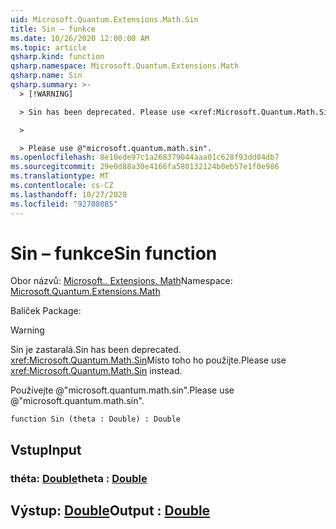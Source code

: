 ```yaml
---
uid: Microsoft.Quantum.Extensions.Math.Sin
title: Sin – funkce
ms.date: 10/26/2020 12:00:00 AM
ms.topic: article
qsharp.kind: function
qsharp.namespace: Microsoft.Quantum.Extensions.Math
qsharp.name: Sin
qsharp.summary: >-
  > [!WARNING]

  > Sin has been deprecated. Please use <xref:Microsoft.Quantum.Math.Sin> instead.

  >

  > Please use @"microsoft.quantum.math.sin".
ms.openlocfilehash: 8e10ede97c1a268379044aaa01c628f93dd84db7
ms.sourcegitcommit: 29e0d88a30e4166fa580132124b0eb57e1f0e986
ms.translationtype: MT
ms.contentlocale: cs-CZ
ms.lasthandoff: 10/27/2020
ms.locfileid: "92708085"
---
```

# <a name="sin-function"></a><span data-ttu-id="a43c2-102">Sin – funkce</span><span class="sxs-lookup"><span data-stu-id="a43c2-102">Sin function</span></span>

<span data-ttu-id="a43c2-103">Obor názvů: [Microsoft.. Extensions. Math](xref:Microsoft.Quantum.Extensions.Math)</span><span class="sxs-lookup"><span data-stu-id="a43c2-103">Namespace: [Microsoft.Quantum.Extensions.Math](xref:Microsoft.Quantum.Extensions.Math)</span></span>

<span data-ttu-id="a43c2-104">Balíček [](https://nuget.org/packages/)</span><span class="sxs-lookup"><span data-stu-id="a43c2-104">Package: [](https://nuget.org/packages/)</span></span>


> [!WARNING]
> <span data-ttu-id="a43c2-105">Sin je zastaralá.</span><span class="sxs-lookup"><span data-stu-id="a43c2-105">Sin has been deprecated.</span></span> <span data-ttu-id="a43c2-106"><xref:Microsoft.Quantum.Math.Sin>Místo toho ho použijte.</span><span class="sxs-lookup"><span data-stu-id="a43c2-106">Please use <xref:Microsoft.Quantum.Math.Sin> instead.</span></span>
>
> <span data-ttu-id="a43c2-107">Používejte @"microsoft.quantum.math.sin".</span><span class="sxs-lookup"><span data-stu-id="a43c2-107">Please use @"microsoft.quantum.math.sin".</span></span>



```qsharp
function Sin (theta : Double) : Double
```


## <a name="input"></a><span data-ttu-id="a43c2-108">Vstup</span><span class="sxs-lookup"><span data-stu-id="a43c2-108">Input</span></span>

### <a name="theta--double"></a><span data-ttu-id="a43c2-109">théta: [Double](xref:microsoft.quantum.lang-ref.double)</span><span class="sxs-lookup"><span data-stu-id="a43c2-109">theta : [Double](xref:microsoft.quantum.lang-ref.double)</span></span>





## <a name="output--double"></a><span data-ttu-id="a43c2-110">Výstup: [Double](xref:microsoft.quantum.lang-ref.double)</span><span class="sxs-lookup"><span data-stu-id="a43c2-110">Output : [Double](xref:microsoft.quantum.lang-ref.double)</span></span>

